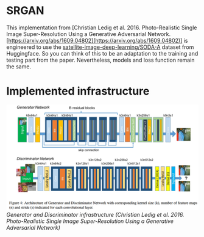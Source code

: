 # SRGAN

This implementation from [Christian Ledig et al. 2016. Photo-Realistic Single Image Super-Resolution Using a Generative Adversarial Network. [https://arxiv.org/abs/1609.04802](https://arxiv.org/abs/1609.04802)] is engineered to use the [satellite-image-deep-learning/SODA-A](https://huggingface.co/datasets/satellite-image-deep-learning/SODA-A) dataset from Huggingface. So you can think of this to be an adaptation to the training and testing part from the paper. Nevertheless, models and loss function remain the same.

# Implemented infrastructure

![Generator and Discriminator infrastructure from Christian Ledig et al. 2016. Photo-Realistic Single Image Super-Resolution Using a Generative Adversarial Network](srgan_insfrastructure.png)
*Generator and Discriminator infrastructure (Christian Ledig et al. 2016. Photo-Realistic Single Image Super-Resolution Using a Generative Adversarial Network)*